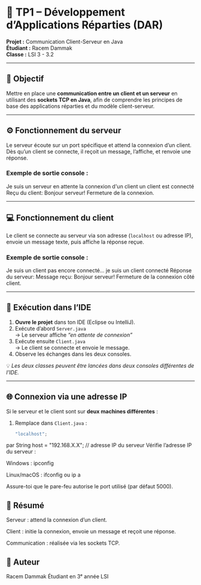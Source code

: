 # 🧠 TP1 – Développement d’Applications Réparties (DAR)

**Projet :** Communication Client-Serveur en Java  
**Étudiant :** Racem Dammak  
**Classe :** LSI 3  - 3.2

---

## 🎯 Objectif

Mettre en place une **communication entre un client et un serveur** en utilisant des **sockets TCP en Java**, afin de comprendre les principes de base des applications réparties et du modèle client-serveur.

---

## ⚙️ Fonctionnement du serveur

Le serveur écoute sur un port spécifique et attend la connexion d’un client.  
Dès qu’un client se connecte, il reçoit un message, l’affiche, et renvoie une réponse.

### Exemple de sortie console :
Je suis un serveur en attente la connexion d'un client
un client est connecté
Reçu du client: Bonjour serveur!
Fermeture de la connexion.

---

## 💻 Fonctionnement du client

Le client se connecte au serveur via son adresse (`localhost` ou adresse IP), envoie un message texte, puis affiche la réponse reçue.

### Exemple de sortie console :
Je suis un client pas encore connecté…
je suis un client connecté
Réponse du serveur: Message reçu: Bonjour serveur!
Fermeture de la connexion côté client.

---

## 🚀 Exécution dans l’IDE

1. **Ouvre le projet** dans ton IDE (Eclipse ou IntelliJ).  
2. Exécute d’abord `Server.java`  
   → Le serveur affiche *“en attente de connexion”*  
3. Exécute ensuite `Client.java`  
   → Le client se connecte et envoie le message.  
4. Observe les échanges dans les deux consoles.

💡 *Les deux classes peuvent être lancées dans deux consoles différentes de l’IDE.*

---

## 🌐 Connexion via une adresse IP

Si le serveur et le client sont sur **deux machines différentes** :

1. Remplace dans `Client.java` :
   ```java
   "localhost";
par
String host = "192.168.X.X"; // adresse IP du serveur
Vérifie l’adresse IP du serveur :

Windows : ipconfig

Linux/macOS : ifconfig ou ip a

Assure-toi que le pare-feu autorise le port utilisé (par défaut 5000).

## 🧠 Résumé
Serveur : attend la connexion d’un client.

Client : initie la connexion, envoie un message et reçoit une réponse.

Communication : réalisée via les sockets TCP.

## 🧾 Auteur
Racem Dammak
Étudiant en 3ᵉ année LSI
